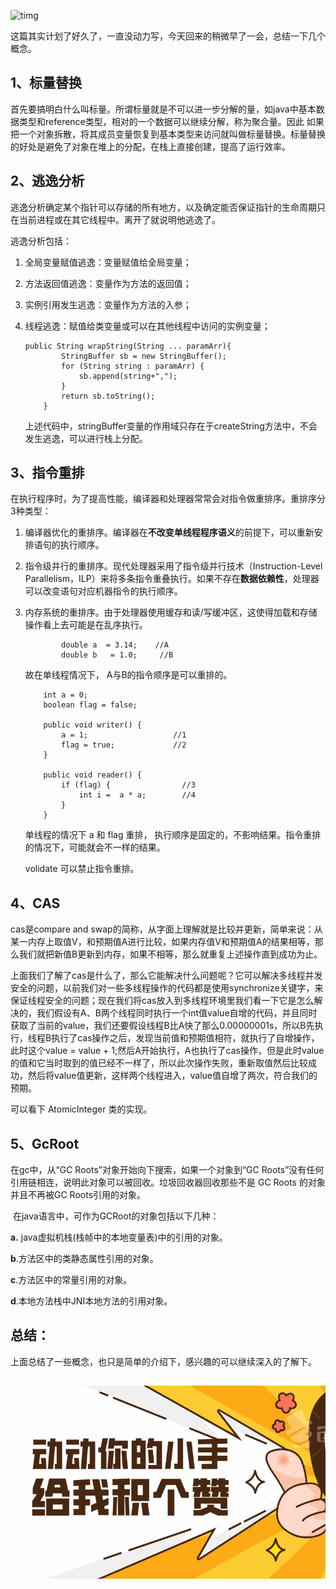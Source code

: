 ![timg](../img/20200828/1.png)	

这篇其实计划了好久了，一直没动力写，今天回来的稍微早了一会，总结一下几个概念。

## 1、标量替换

​	首先要搞明白什么叫标量。所谓标量就是不可以进一步分解的量，如java中基本数据类型和reference类型，相对的一个数据可以继续分解，称为聚合量。因此 如果把一个对象拆散，将其成员变量恢复到基本类型来访问就叫做标量替换。标量替换的好处是避免了对象在堆上的分配，在栈上直接创建，提高了运行效率。

## 2、逃逸分析

逃逸分析确定某个指针可以存储的所有地方，以及确定能否保证指针的生命周期只在当前进程或在其它线程中。离开了就说明他逃逸了。

逃逸分析包括：

1. 全局变量赋值逃逸：变量赋值给全局变量；

2. 方法返回值逃逸：变量作为方法的返回值；

3. 实例引用发生逃逸：变量作为方法的入参；

4. 线程逃逸：赋值给类变量或可以在其他线程中访问的实例变量；

    ```
    public String wrapString(String ... paramArr){
            StringBuffer sb = new StringBuffer();
            for (String string : paramArr) {
                sb.append(string+",");
            }
            return sb.toString();
        }
    ```

    上述代码中，stringBuffer变量的作用域只存在于createString方法中，不会发生逃逸，可以进行栈上分配。

## 3、指令重排

 在执行程序时，为了提高性能，编译器和处理器常常会对指令做重排序。重排序分3种类型：

1. 编译器优化的重排序。编译器在**不改变单线程程序语义**的前提下，可以重新安排语句的执行顺序。

2. 指令级并行的重排序。现代处理器采用了指令级并行技术（Instruction-Level Parallelism，ILP）来将多条指令重叠执行。如果不存在**数据依赖性**，处理器可以改变语句对应机器指令的执行顺序。

3. 内存系统的重排序。由于处理器使用缓存和读/写缓冲区，这使得加载和存储操作看上去可能是在乱序执行。

    ```
            double a  = 3.14;    //A
            double b   = 1.0;     //B
    ```

     故在单线程情况下， A与B的指令顺序是可以重排的。

    ```
        int a = 0;
        boolean flag = false;
    
        public void writer() {
            a = 1;                   //1
            flag = true;             //2
        }
    
        public void reader() {
            if (flag) {                //3
                int i =  a * a;        //4
            }
        }
    ```

    单线程的情况下 a 和 flag 重排， 执行顺序是固定的，不影响结果。指令重排的情况下，可能就会不一样的结果。

    volidate 可以禁止指令重排。

## 4、CAS

cas是compare and swap的简称，从字面上理解就是比较并更新，简单来说：从某一内存上取值V，和预期值A进行比较，如果内存值V和预期值A的结果相等，那么我们就把新值B更新到内存，如果不相等，那么就重复上述操作直到成功为止。

上面我们了解了cas是什么了，那么它能解决什么问题呢？它可以解决多线程并发安全的问题，以前我们对一些多线程操作的代码都是使用synchronize关键字，来保证线程安全的问题；现在我们将cas放入到多线程环境里我们看一下它是怎么解决的，我们假设有A、B两个线程同时执行一个int值value自增的代码，并且同时获取了当前的value，我们还要假设线程B比A快了那么0.00000001s，所以B先执行，线程B执行了cas操作之后，发现当前值和预期值相符，就执行了自增操作，此时这个value = value + 1;然后A开始执行，A也执行了cas操作，但是此时value的值和它当时取到的值已经不一样了，所以此次操作失败，重新取值然后比较成功，然后将value值更新，这样两个线程进入，value值自增了两次，符合我们的预期。

可以看下 	AtomicInteger 类的实现。

## 5、GcRoot

在gc中，从“GC Roots”对象开始向下搜索，如果一个对象到“GC Roots”没有任何引用链相连，说明此对象可以被回收。垃圾回收器回收那些不是 GC Roots 的对象并且不再被GC Roots引用的对象。

​	在java语言中，可作为GCRoot的对象包括以下几种：

  **a.** java虚拟机栈(栈帧中的本地变量表)中的引用的对象。 

  **b**.方法区中的类静态属性引用的对象。 

  **c**.方法区中的常量引用的对象。 

  **d**.本地方法栈中JNI本地方法的引用对象。



## 总结： 

上面总结了一些概念，也只是简单的介绍下，感兴趣的可以继续深入的了解下。

## ![timg](../../img/20200828/2.png)